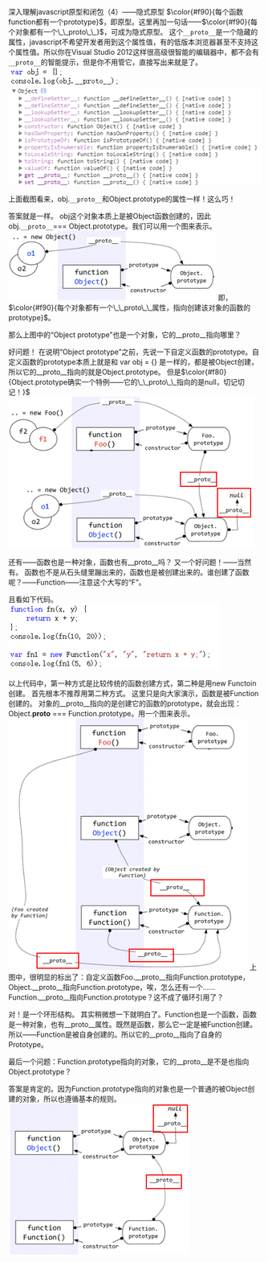 深入理解javascript原型和闭包（4）——隐式原型
$\color{#f90}{每个函数function都有一个prototype}$，即原型。这里再加一句话——$\color{#f90}{每个对象都有一个\_\_proto\_\_}$，可成为隐式原型。
这个`__proto__`是一个隐藏的属性，javascript不希望开发者用到这个属性值，有的低版本浏览器甚至不支持这个属性值。所以你在Visual Studio 2012这样很高级很智能的编辑器中，都不会有`__proto__`的智能提示，但是你不用管它，直接写出来就是了。
![__proto__](img/4-1.png)
![__proto__](img/4-2.png)
 

上面截图看来，obj.`__proto__`和Object.prototype的属性一样！这么巧！

答案就是一样。
obj这个对象本质上是被Object函数创建的，因此obj.`__proto__`=== Object.prototype。我们可以用一个图来表示。
![__proto__](img/4-3.png)
即，$\color{#f90}{每个对象都有一个\_\_proto\_\_属性，指向创建该对象的函数的prototype}$。

那么上图中的“Object prototype”也是一个对象，它的__proto__指向哪里？

好问题！
在说明“Object prototype”之前，先说一下自定义函数的prototype。自定义函数的prototype本质上就是和 var obj = {} 是一样的，都是被Object创建，所以它的__proto__指向的就是Object.prototype。
但是$\color{#f80}{Object.prototype确实一个特例——它的\_\_proto\_\_指向的是null，切记切记！}$
![__proto__](img/4-4.png)

还有——函数也是一种对象，函数也有__proto__吗？
又一个好问题！——当然有。
函数也不是从石头缝里蹦出来的，函数也是被创建出来的。谁创建了函数呢？——Function——注意这个大写的“F”。

且看如下代码。
![__proto__](img/4-5.png)
 
以上代码中，第一种方式是比较传统的函数创建方式，第二种是用new Functoin创建。
首先根本不推荐用第二种方式。
这里只是向大家演示，函数是被Function创建的。
对象的__proto__指向的是创建它的函数的prototype，就会出现：Object.__proto__ === Function.prototype。用一个图来表示。
![__proto__](img/4-6.png)
上图中，很明显的标出了：自定义函数Foo.__proto__指向Function.prototype，Object.__proto__指向Function.prototype，唉，怎么还有一个……Function.__proto__指向Function.prototype？这不成了循环引用了？

对！是一个环形结构。
其实稍微想一下就明白了。Function也是一个函数，函数是一种对象，也有__proto__属性。既然是函数，那么它一定是被Function创建。所以——Function是被自身创建的。所以它的__proto__指向了自身的Prototype。

最后一个问题：Function.prototype指向的对象，它的__proto__是不是也指向Object.prototype？

答案是肯定的。因为Function.prototype指向的对象也是一个普通的被Object创建的对象，所以也遵循基本的规则。
![__proto__](img/4-7.png)
 
